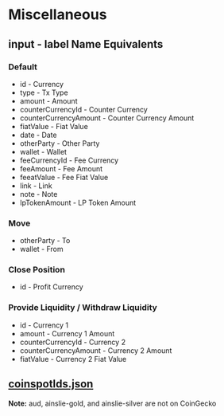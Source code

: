 # Miscellaneous

## input - label Name Equivalents
### Default
- id - Currency
- type - Tx Type
- amount - Amount
- counterCurrencyId - Counter Currency
- counterCurrencyAmount - Counter Currency Amount
- fiatValue - Fiat Value
- date - Date
- otherParty - Other Party
- wallet - Wallet
- feeCurrencyId - Fee Currency
- feeAmount - Fee Amount
- feeatValue - Fee Fiat Value
- link - Link
- note - Note
- lpTokenAmount - LP Token Amount

### Move
- otherParty - To
- wallet - From

### Close Position
- id - Profit Currency

### Provide Liquidity / Withdraw Liquidity
- id - Currency 1
- amount - Currency 1 Amount
- counterCurrencyId - Currency 2
- counterCurrencyAmount - Currency 2 Amount
- fiatValue - Currency 2 Fiat Value

## [coinspotIds.json](https://gist.github.com/kowasaur/29f39d755c292475b3083555ece74133)
**Note:** aud, ainslie-gold, and ainslie-silver are not on CoinGecko